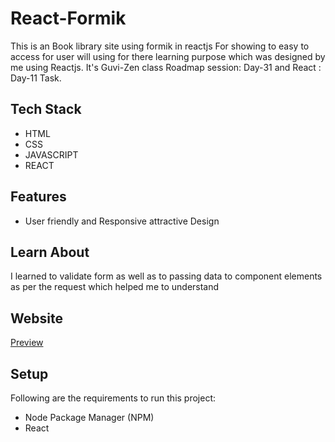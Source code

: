 # React-Formik
<p>This is an Book library site using formik in reactjs For showing to easy to access for user will using for there learning purpose which was designed by me using Reactjs. It's Guvi-Zen class Roadmap session: Day-31 and React : Day-11 Task.</p>

## Tech Stack
<ul>
  <li>HTML</li>
  <li>CSS</li>
  <li>JAVASCRIPT</li>
  <li>REACT</li>
</ul>

## Features
<ul>
  <li>User friendly and Responsive attractive Design</li>
</ul>

## Learn About
<p>I learned to validate form as well as to passing data to component elements as per the request which helped me to understand</p>



## Website
<a href="https://react-formik-task-fsd.netlify.app/" target="_blank">Preview</a>

## Setup
<p>Following are the requirements to run this project:</p>
<ul>
  <li>Node Package Manager (NPM)</li>
  <li>React</li>
</ul>
